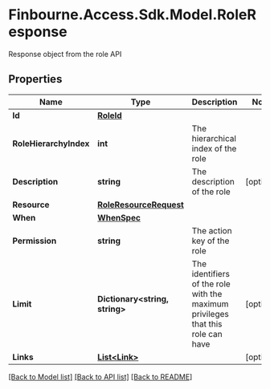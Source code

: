 # Finbourne.Access.Sdk.Model.RoleResponse
Response object from the role API

## Properties

Name | Type | Description | Notes
------------ | ------------- | ------------- | -------------
**Id** | [**RoleId**](RoleId.md) |  | 
**RoleHierarchyIndex** | **int** | The hierarchical index of the role | 
**Description** | **string** | The description of the role | [optional] 
**Resource** | [**RoleResourceRequest**](RoleResourceRequest.md) |  | 
**When** | [**WhenSpec**](WhenSpec.md) |  | 
**Permission** | **string** | The action key of the role | 
**Limit** | **Dictionary&lt;string, string&gt;** | The identifiers of the role with the maximum privileges that this role can have | [optional] 
**Links** | [**List&lt;Link&gt;**](Link.md) |  | [optional] 

[[Back to Model list]](../README.md#documentation-for-models) [[Back to API list]](../README.md#documentation-for-api-endpoints) [[Back to README]](../README.md)

